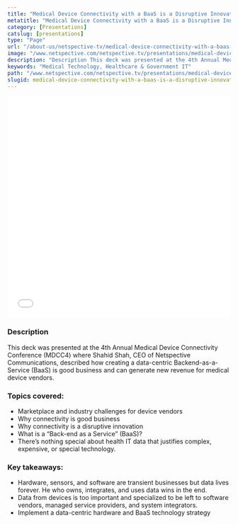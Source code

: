 ```yaml
---
title: "Medical Device Connectivity with a BaaS is a Disruptive Innovation"
metatitle: "Medical Device Connectivity with a BaaS is a Disruptive Innovation - Netspective"
category: [Presentations]
catslug: [presentations]
type: "Page"
url: "/about-us/netspective-tv/medical-device-connectivity-with-a-baas-is-a-disruptive-innovation/"
image: "/www.netspective.com/netspective.tv/presentations/medical-device-connectivity-with-a-baas-is-a-disruptive-innovation.jpg"
description: "Description This deck was presented at the 4th Annual Medical Device Connectivity Conference (MDCC4) where Shahid Shah, CEO of Netspective Communications, described how creating a data-centric Backend-as-a-Service (BaaS) is good business and can generate new revenue for medical device vendors. Topics covered: Key takeaways"
keywords: "Medical Technology, Healthcare & Government IT"
path: "/www.netspective.com/netspective.tv/presentations/medical-device-connectivity-with-a-baas-is-a-disruptive-innovation.jpg"
slugid: medical-device-connectivity-with-a-baas-is-a-disruptive-innovation
---
```


<iframe src="//speakerdeck.com/player/2961e0a00c260130abb2123139154813" width="100%" height="500" frameborder="0" allowfullscreen="allowfullscreen"></iframe>

### Description
This deck was presented at the 4th Annual Medical Device Connectivity Conference (MDCC4) where Shahid Shah, CEO of Netspective Communications, described how creating a data-centric Backend-as-a-Service (BaaS) is good business and can generate new revenue for medical device vendors.

### Topics covered:

* Marketplace and industry challenges for device vendors
* Why connectivity is good business
* Why connectivity is a disruptive innovation
* What is a “Back-end as a Service” (BaaS)?
* There’s nothing special about health IT data that justifies complex, expensive, or special technology.

### Key takeaways:

* Hardware, sensors, and software are transient businesses but data lives forever. He who owns, integrates, and uses data wins in the end.
* Data from devices is too important and specialized to be left to software vendors, managed service providers, and system integrators.
* Implement a data-centric hardware and BaaS technology strategy
